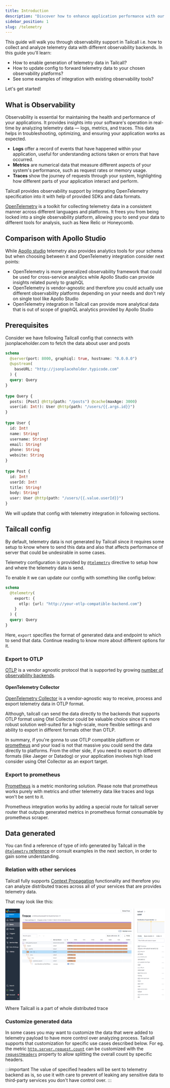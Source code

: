 ```yaml
---
title: Introduction
description: "Discover how to enhance application performance with our guide on enabling and analyzing telemetry data in Tailcall. Learn to configure observability support using OpenTelemetry for insights into logs, metrics, and traces, with practical integration examples for platforms like Honeycomb.io, New Relic, and Datadog."
sidebar_position: 1
slug: /telemetry
---
```


This guide will walk you through observability support in Tailcall i.e. how to collect and analyze telemetry data with different observability backends. In this guide you'll learn:

- How to enable generation of telemetry data in Tailcall?
- How to update config to forward telemetry data to your chosen observability platforms?
- See some examples of integration with existing observability tools?

Let's get started!

## What is Observability

Observability is essential for maintaining the health and performance of your applications. It provides insights into your software's operation in real-time by analyzing telemetry data — logs, metrics, and traces. This data helps in troubleshooting, optimizing, and ensuring your application works as expected.

- **Logs** offer a record of events that have happened within your application, useful for understanding actions taken or errors that have occurred.
- **Metrics** are numerical data that measure different aspects of your system's performance, such as request rates or memory usage.
- **Traces** show the journey of requests through your system, highlighting how different parts of your application interact and perform.

Tailcall provides observability support by integrating OpenTelemetry specification into it with help of provided SDKs and data formats.

[OpenTelemetry](https://opentelemetry.io) is a toolkit for collecting telemetry data in a consistent manner across different languages and platforms. It frees you from being locked into a single observability platform, allowing you to send your data to different tools for analysis, such as New Relic or Honeycomb.

## Comparison with Apollo Studio

While [Apollo studio](./apollo-studio.md) telemetry also provides analytics tools for your schema but when choosing between it and OpenTelemetry integration consider next points:

- OpenTelemetry is more generalized observability framework that could be used for cross-service analytics while Apollo Studio can provide insights related purely to graphQL
- OpenTelemetry is vendor-agnostic and therefore you could actually use different observability platforms depending on your needs and don't rely on single tool like Apollo Studio
- OpenTelemetry integration in Tailcall can provide more analytical data that is out of scope of graphQL analytics provided by Apollo Studio

## Prerequisites

Consider we have following Tailcall config that connects with jsonplaceholder.com to fetch the data about user and posts

```graphql
schema
  @server(port: 8000, graphiql: true, hostname: "0.0.0.0")
  @upstream(
    baseURL: "http://jsonplaceholder.typicode.com"
  ) {
  query: Query
}

type Query {
  posts: [Post] @http(path: "/posts") @cache(maxAge: 3000)
  user(id: Int!): User @http(path: "/users/{{.args.id}}")
}

type User {
  id: Int!
  name: String!
  username: String!
  email: String!
  phone: String
  website: String
}

type Post {
  id: Int!
  userId: Int!
  title: String!
  body: String!
  user: User @http(path: "/users/{{.value.userId}}")
}
```

We will update that config with telemetry integration in following sections.

## Tailcall config

By default, telemetry data is not generated by Tailcall since it requires some setup to know where to send this data and also that affects performance of server that could be undesirable in some cases.

Telemetry configuration is provided by [`@telemetry`](../directives/telemetry.md) directive to setup how and where the telemetry data is send.

To enable it we can update our config with something like config below:

```graphql
schema
  @telemetry(
    export: {
      otlp: {url: "http://your-otlp-compatible-backend.com"}
    }
  ) {
  query: Query
}
```

Here, `export` specifies the format of generated data and endpoint to which to send that data. Continue reading to know more about different options for it.

### Export to OTLP

[OTLP](https://opentelemetry.io/docs/specs/otlp/) is a vendor agnostic protocol that is supported by growing [number of observability backends](https://opentelemetry.io/ecosystem/vendors/).

#### OpenTelemetry Collector

[OpenTelemetry Collector](https://opentelemetry.io/docs/collector/) is a vendor-agnostic way to receive, process and export telemetry data in OTLP format.

Although, tailcall can send the data directly to the backends that supports OTLP format using Otel Collector could be valuable choice since it's more robust solution well-suited for a high-scale, more flexible settings and ability to export in different formats other than OTLP.

In summary, if you're gonna to use OTLP compatible platform or [prometheus](#export-to-prometheus) and your load is not that massive you could send the data directly to platforms. From the other side, if you need to export to different formats (like Jaeger or Datadog) or your application involves high load consider using Otel Collector as an export target.

### Export to prometheus

[Prometheus](https://prometheus.io) is a metric monitoring solution. Please note that prometheus works purely with metrics and other telemetry data like traces and logs won't be sent to it.

Prometheus integration works by adding a special route for tailcall server router that outputs generated metrics in prometheus format consumable by prometheus scraper.

## Data generated

You can find a reference of type of info generated by Tailcall in the [`@telemetry` reference](../directives/telemetry.md) or consult examples in the next section, in order to gain some understanding.

### Relation with other services

Tailcall fully supports [Context Propagation](https://opentelemetry.io/docs/concepts/context-propagation/) functionality and therefore you can analyze distributed traces across all of your services that are provides telemetry data.

That may look like this:

![honeycomb-propagation](../../static/images/telemetry/honeycomb-propagation.png)

Where Tailcall is a part of whole distributed trace

### Customize generated data

In some cases you may want to customize the data that were added to telemetry payload to have more control over analyzing process. Tailcall supports that customization for specific use cases described below. For eg. the metric [`http.server.request.count`](../directives/telemetry.md#metrics) can be customized with the [`requestHeaders`](../directives/telemetry.md#requestheaders) property to allow splitting the overall count by specific headers.

:::important
The value of specified headers will be sent to telemetry backend as is, so use it with care to prevent of leaking any sensitive data to third-party services you don't have control over.
:::

